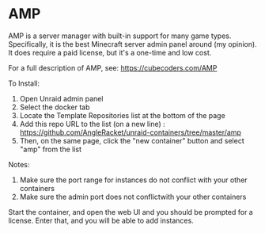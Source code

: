 # AMP

AMP is a server manager with built-in support for many game types. Specifically, it is the best Minecraft server admin panel around (my opinion). It does require a paid license, but it's a one-time and low cost.

For a full description of AMP, see: https://cubecoders.com/AMP

To Install:

1. Open Unraid admin panel
2. Select the docker tab
3. Locate the Template Repositories list at the bottom of the page
4. Add this repo URL to the list (on a new line) : https://github.com/AngleRacket/unraid-containers/tree/master/amp
5. Then, on the same page, click the "new container" button and select "amp" from the list

Notes:
1. Make sure the port range for instances do not conflict with your other containers
2. Make sure the admin port does not conflictwith your other containers

Start the container, and open the web UI and you should be prompted for a license. Enter that, and you will be able to add instances.
